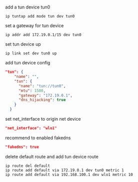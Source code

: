 #

add a tun device tun0

```shell
ip tuntap add mode tun dev tun0 
```

set a gateway for tun device

```shell
ip addr add 172.19.0.1/15 dev tun0
```

set tun device up

```shell
ip link set dev tun0 up
```

add tun device config

```json
"tun": {
    "name": "",
    "tun": {
      "name": "tun://tun0",
      "mtu": 1500,
      "gateway": "172.19.0.1",
      "dns_hijacking": true
    }
  }
```

set net_interface to origin net device

```json
"net_interface": "wlo1"
```

recommend to enabled fakedns

```json
"fakedns": true
```

delete default route and add tun device route

```shell
ip route del default
ip route add default via 172.19.0.1 dev tun0 metric 1
ip route add default via 192.168.100.1 dev wlo1 metric 10
```
